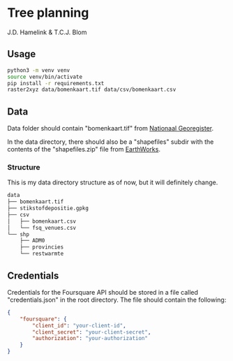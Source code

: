 # Tree planning

J.D. Hamelink & T.C.J. Blom

## Usage

```bash
python3 -m venv venv
source venv/bin/activate
pip install -r requirements.txt
raster2xyz data/bomenkaart.tif data/csv/bomenkaart.csv
```

## Data

Data folder should contain "bomenkaart.tif" from [Nationaal Georegister](https://www.nationaalgeoregister.nl/geonetwork/srv/dut/catalog.search#/metadata/89611780-75d6-4163-935f-9bc0a738f7ca).

In the data directory, there should also be a "shapefiles" subdir with the contents of the "shapefiles.zip" file from [EarthWorks](https://earthworks.stanford.edu/catalog/stanford-gp502yc4422).

### Structure

This is my data directory structure as of now, but it will definitely change.

```bash
data
├── bomenkaart.tif
├── stikstofdepositie.gpkg
├── csv
│   ├── bomenkaart.csv
│   └── fsq_venues.csv
└── shp
    ├── ADM0
    ├── provincies
    └── restwarmte
```

## Credentials

Credentials for the Foursquare API should be stored in a file called "credentials.json" in the root directory.
The file should contain the following:

```json
{
    "foursquare": {
        "client_id": "your-client-id",
        "client_secret": "your-client-secret",
        "authorization": "your-authorization"
    }
}
```
